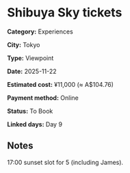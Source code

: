 # Shibuya Sky tickets

**Category:** Experiences

**City:** Tokyo

**Type:** Viewpoint

**Date:** 2025-11-22

**Estimated cost:** ¥11,000 (≈ A$104.76)

**Payment method:** Online

**Status:** To Book

**Linked days:** Day 9

## Notes
17:00 sunset slot for 5 (including James).
